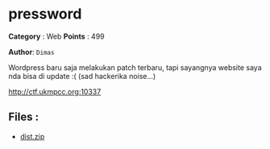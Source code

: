 # pressword

**Category** : Web
**Points** : 499

**Author**: `Dimas`

Wordpress baru saja melakukan patch terbaru, tapi sayangnya website saya nda bisa di update :( (sad hackerika noise...)


http://ctf.ukmpcc.org:10337

## Files : 
 - [dist.zip](./dist.zip)


